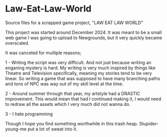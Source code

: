 # Law-Eat-Law-World
Source files for a scrapped game project, "LAW EAT LAW WORLD"

This project was started around December 2024. It was meant to be a small web game I was going to upload to Newgrounds, but it very quickly became overscaled.

It was canceled for multiple reasons;

1 - Writing the script was very difficult. And not just because writing an enganing mystery is hard. My writing is very much inspired by things like Theatre and Television specifically, meaning my stories tend to be very linear. So writing a game that was supposed to have many branching paths and tons of NPC was way out of my skill level at the time.

2 - Around summer through that year, my artstyle had a DRASTIC improvement. This would mean that had I continued making it, I would need to redraw all the assets which I very much did not wanna do.

3 - I hate programming

Though I hope you find something worthwhile in this trash heap. Stupider-young-me put a lot of sweat into it.
